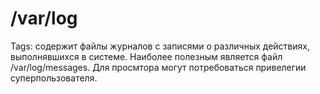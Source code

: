 # /var/log

Tags: содержит файлы журналов с записями о различных действиях, выполнявшихся в системе. Наиболее полезным является файл /var/log/messages. Для просмтора могут потребоваться привелегии суперпользователя.